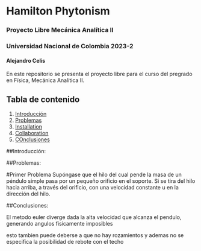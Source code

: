 # Hamilton Phytonism
### Proyecto Libre Mecánica Analítica II
### Universidad Nacional de Colombia 2023-2
#### Alejandro Celis

En este repositorio se presenta el proyecto libre para el curso del pregrado en Física, Mecánica Analítica II.

## Tabla de contenido
1. [Introducción](#Introducción)
2. [Problemas](#Problemas)
3. [Installation](#installation)
4. [Collaboration](#collaboration)
5. [COnclusiones](#Conclusiones)

##Introducción:

##Problemas:

#Primer Problema
Supóngase que el hilo del cual pende la masa de un péndulo simple pasa por un pequeño orificio en el soporte. Si se tira del hilo hacia arriba, a través del orificio, con una velocidad constante u en la dirección del hilo.

##Conclusiones:

El metodo euler diverge dada la alta velocidad 
que alcanza el pendulo, generando angulos fisicamente imposibles

esto tambien puede deberse a que no hay rozamientos 
y ademas no se especifica la posibilidad de rebote con el techo
